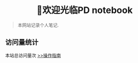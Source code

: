 <!--
 * @Description:
 * @Version: 2.0
 * @Autor: FloatingDream
 * @Date: 2023-03-28 23:39:03
 * @LastEditors: FloatingDream
 * @LastEditTime: 2023-05-18 17:10:27
-->
<h1 style="text-align: center; font-weight: bold;">🎉欢迎光临PD notebook</h1>

> 本网站记录个人笔记.

## 访问量统计

<span id="busuanzi_container_site_pv">本站总访问量<span id="busuanzi_value_site_pv"></span>次</span>
[>>操作指南](guide)
